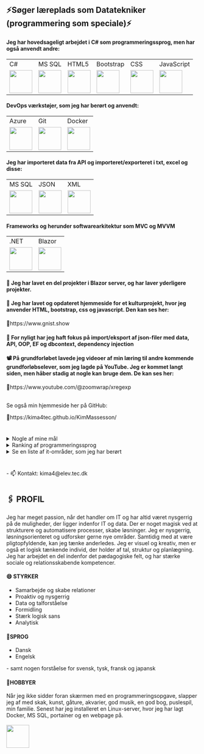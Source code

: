 <h2>⚡Søger læreplads som Datatekniker (programmering som speciale)⚡</h2>

<h4>Jeg har hovedsageligt arbejdet i C# som programmeringssprog, men har også anvendt andre:</h4>
<table>
  <tr>
    <td>C#</td>
    <td>MS SQL</td>
    <td>HTML5</td>
    <td>Bootstrap</td>
    <td>CSS</td>
    <td>JavaScript</td>
  </tr>
    <tr>
    <td><img src="https://cdn.jsdelivr.net/gh/devicons/devicon@latest/icons/csharp/csharp-original.svg" / width=60px"></td>
    <td><img src="https://cdn.jsdelivr.net/gh/devicons/devicon@latest/icons/microsoftsqlserver/microsoftsqlserver-original.svg" / width=60px"></td>
    <td><img src="https://cdn.jsdelivr.net/gh/devicons/devicon@latest/icons/html5/html5-original.svg" / width=60px></td>
    <td><img src="https://cdn.jsdelivr.net/gh/devicons/devicon@latest/icons/bootstrap/bootstrap-original.svg" / width=60px"></td>
    <td><img src="https://cdn.jsdelivr.net/gh/devicons/devicon@latest/icons/css3/css3-original.svg" / width=60px"></td>
    <td><img src="https://cdn.jsdelivr.net/gh/devicons/devicon@latest/icons/javascript/javascript-original.svg" / width=60px"></td>
  </tr>
</table>

<h4>DevOps værkstøjer, som jeg har berørt og anvendt:</h4>
<table>
  <tr>
    <td>Azure</td>
    <td>Git</td>
    <td>Docker</td>
  </tr>
    <tr>
    <td><img src="https://cdn.jsdelivr.net/gh/devicons/devicon@latest/icons/azure/azure-original.svg" / width=60px"></td>
    <td><img src="https://cdn.jsdelivr.net/gh/devicons/devicon@latest/icons/git/git-plain-wordmark.svg" / width=60px"></td>
    <td><img src="https://cdn.jsdelivr.net/gh/devicons/devicon@latest/icons/docker/docker-original.svg" / width=60px"></td>
  </tr>
  </table>

<h4>Jeg har importeret data fra API og importeret/exporteret i txt, excel og disse:</h4>
<table>
  <tr>
    <td>MS SQL</td>
    <td>JSON</td>
    <td>XML</td>
  </tr>
    <tr>
<td><img src="https://cdn.jsdelivr.net/gh/devicons/devicon@latest/icons/microsoftsqlserver/microsoftsqlserver-original.svg" / width=60px"></td>
<td><img src="https://cdn.jsdelivr.net/gh/devicons/devicon@latest/icons/json/json-original.svg" / width=60px></td>
<td><img src="https://cdn.jsdelivr.net/gh/devicons/devicon@latest/icons/xml/xml-original.svg" / width=60px></td>
  </tr>
  </table>
  
<h4>Frameworks og herunder softwarearkitektur som MVC og MVVM</h4>
<table>
  <tr>
    <td>.NET</td>
    <td>Blazor</td>
  </tr>
    <tr>
<td><img src="https://cdn.jsdelivr.net/gh/devicons/devicon@latest/icons/dot-net/dot-net-plain-wordmark.svg" / width=60px"></td>
<td><img src="https://cdn.jsdelivr.net/gh/devicons/devicon@latest/icons/blazor/blazor-original.svg" / width=60px"></td>
  </tr>
  </table>


  
<h4>🔭 Jeg har lavet en del projekter i Blazor server, og har laver yderligere projekter.</h4>
<h4>🎴 Jeg har lavet og opdateret hjemmeside for et kulturprojekt, hvor jeg anvender HTML, bootstrap, css og javascript. Den kan ses her:</h4>
🔗https://www.gnist.show
<h4> 🌱 For nyligt har jeg haft fokus på import/eksport af json-filer med data, API, OOP, EF og dbcontext, dependency injection</h4>
<h4> 📽️ På grundforløbet lavede jeg videoer af min læring til andre kommende grundforløbselever, som jeg lagde på YouTube. Jeg er kommet langt siden, men håber stadig at nogle kan bruge dem. De kan ses her:</h4>
🔗https://www.youtube.com/@zoomwrap/xregexp</a>
<br><br>
<p>Se også min hjemmeside her på GitHub:</p>
🔗https://kima4tec.github.io/KimMassesson/

<h1>
</h1>
<details>
<summary>Nogle af mine mål</summary>

| Rank | Sprog                        |
|-----:|------------------------------|
|     1| Blive skrap til C#           |
|     2| Lære Python                  |
|     3| Lære Angular og Typescript   |
|     4| Blive skrap til MS SQL       |
|     5| Lære mere om Docker          |
|     6| Lære mere om Linux           |
|     7| Lære mere om Github & Azure  |
|     8| ...og andet nyt og spændende |
</details>
<details>
<summary>Ranking af programmeringssprog</summary>

| Rank | Sprog      |
|-----:|------------|
|     1| C#         |
|     2| MS SQL     |
|     3| HTML, CSS  |

</details>

<details>
<summary>Se en liste af it-områder, som jeg har berørt</summary>

| Rank | Sprog                 |
|-----:|-----------------------|
|     1| Blazor                |
|     2| MVC                   |
|     3| Entity Framwork       |
|     4| Dependency Injection  |
|     5| Docker, Portainer     |
|     6| Linux                 |
|     7| OpenText, DM server   |
|     8| Azure Insights        |
|     9| Azure Secrets         |
|     10| Azure Webjobs        |

</details>
<h1></h1>
- 📫 Kontakt: kima4@elev.tec.dk
<h1></h1>
<h2>🖇️ PROFIL</h2>
Jeg har meget passion, når det handler 
om IT og har altid været nysgerrig på de 
muligheder, der ligger indenfor IT og data. 
Der er noget magisk ved at strukturere og 
automatisere processer, skabe løsninger. 
Jeg er nysgerrig, løsningsorienteret og udforsker gerne nye 
områder. Samtidig med at være 
pligtopfyldende, kan jeg tænke 
anderledes. Jeg er visuel og kreativ, men er 
også et logisk tænkende individ, der holder 
af tal, struktur og planlægning. 
Jeg har arbejdet en del indenfor det 
pædagogiske felt, og har stærke sociale 
og relationsskabende kompetencer. 

<h4>😄 STYRKER</h4>
<ul>
<li>Samarbejde og skabe relationer </li>
<li>Proaktiv og nysgerrig </li>
<li>Data og talforståelse </li>
<li>Formidling </li>
<li>Stærk logisk sans</li>
<li>Analytisk </li>
</ul>

<h4>🏡SPROG</h4>
<ul>
  <li>Dansk </li>
  <li>Engelsk </li>
</ul>
- samt nogen forståelse for svensk, tysk, fransk og japansk

<h4>🎨HOBBYER</h4>
Når jeg ikke sidder foran skærmen med en programmeringsopgave, slapper jeg af med skak, kunst, gåture, akvarier, god musik, en god bog, puslespil, min familie. 
Senest har jeg installeret en Linux-server, hvor jeg har lagt Docker, MS SQL, portainer og en webpage på.
<br><br>
<a href="https://www.linkedin.com/in/kim-m-9b9416159/"><img src="https://cdn.jsdelivr.net/gh/devicons/devicon@latest/icons/linkedin/linkedin-original.svg" / width="60px"></a>                   

